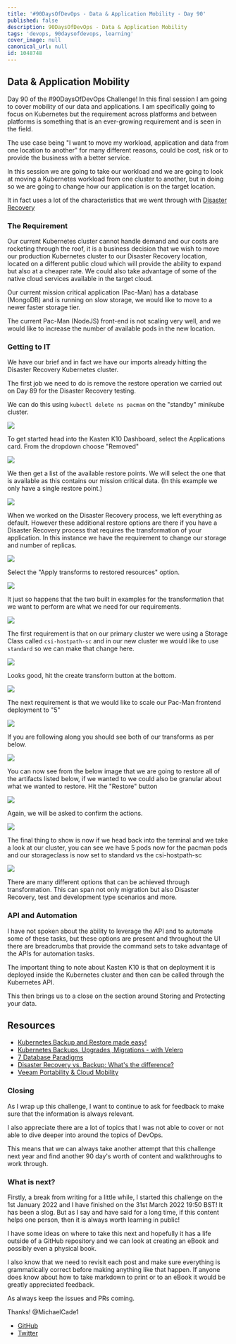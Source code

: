 ```yaml
---
title: '#90DaysOfDevOps - Data & Application Mobility - Day 90'
published: false
description: 90DaysOfDevOps - Data & Application Mobility
tags: 'devops, 90daysofdevops, learning'
cover_image: null
canonical_url: null
id: 1048748
---
```

## Data & Application Mobility

Day 90 of the #90DaysOfDevOps Challenge! In this final session I am going to cover mobility of our data and applications. I am specifically going to focus on Kubernetes but the requirement across platforms and between platforms is something that is an ever-growing requirement and is seen in the field. 

The use case being "I want to move my workload, application and data from one location to another" for many different reasons, could be cost, risk or to provide the business with a better service. 

In this session we are going to take our workload and we are going to look at moving a Kubernetes workload from one cluster to another, but in doing so we are going to change how our application is on the target location. 

It in fact uses a lot of the characteristics that we went through with [Disaster Recovery](day89.md)

### **The Requirement**

Our current Kubernetes cluster cannot handle demand and our costs are rocketing through the roof, it is a business decision that we wish to move our production Kubernetes cluster to our Disaster Recovery location, located on a different public cloud which will provide the ability to expand but also at a cheaper rate. We could also take advantage of some of the native cloud services available in the target cloud. 

Our current mission critical application (Pac-Man) has a database (MongoDB) and is running on slow storage, we would like to move to a newer faster storage tier. 

The current Pac-Man (NodeJS) front-end is not scaling very well, and we would like to increase the number of available pods in the new location. 

### Getting to IT

We have our brief and in fact we have our imports already hitting the Disaster Recovery Kubernetes cluster. 

The first job we need to do is remove the restore operation we carried out on Day 89 for the Disaster Recovery testing. 

We can do this using `kubectl delete ns pacman` on the "standby" minikube cluster. 

![](../images/Day90_Data1.png)

To get started head into the Kasten K10 Dashboard, select the Applications card. From the dropdown choose "Removed"

![](../images/Day90_Data2.png)

We then get a list of the available restore points. We will select the one that is available as this contains our mission critical data. (In this example we only have a single restore point.)

![](../images/Day90_Data3.png)

When we worked on the Disaster Recovery process, we left everything as default. However these additional restore options are there if you have a Disaster Recovery process that requires the transformation of your application. In this instance we have the requirement to change our storage and number of replicas. 

![](../images/Day90_Data4.png)

Select the "Apply transforms to restored resources" option. 

![](../images/Day90_Data5.png)

It just so happens that the two built in examples for the transformation that we want to perform are what we need for our requirements. 

![](../images/Day90_Data6.png)

The first requirement is that on our primary cluster we were using a Storage Class called `csi-hostpath-sc` and in our new cluster we would like to use `standard` so we can make that change here. 

![](../images/Day90_Data7.png)

Looks good, hit the create transform button at the bottom. 

![](../images/Day90_Data8.png)

The next requirement is that we would like to scale our Pac-Man frontend deployment to "5"

![](../images/Day90_Data9.png)

If you are following along you should see both of our transforms as per below. 

![](../images/Day90_Data10.png)

You can now see from the below image that we are going to restore all of the artifacts listed below, if we wanted to we could also be granular about what we wanted to restore. Hit the "Restore" button

![](../images/Day90_Data11.png)

Again, we will be asked to confirm the actions. 

![](../images/Day90_Data12.png)

The final thing to show is now if we head back into the terminal and we take a look at our cluster, you can see we have 5 pods now for the pacman pods and our storageclass is now set to standard vs the csi-hostpath-sc 

![](../images/Day90_Data13.png)

There are many different options that can be achieved through transformation. This can span not only migration but also Disaster Recovery, test and development type scenarios and more. 

### API and Automation 

I have not spoken about the ability to leverage the API and to automate some of these tasks, but these options are present and throughout the UI there are breadcrumbs that provide the command sets to take advantage of the APIs for automation tasks. 

The important thing to note about Kasten K10 is that on deployment it is deployed inside the Kubernetes cluster and then can be called through the Kubernetes API. 

This then brings us to a close on the section around Storing and Protecting your data. 

## Resources 

- [Kubernetes Backup and Restore made easy!](https://www.youtube.com/watch?v=01qcYSck1c4&t=217s)
- [Kubernetes Backups, Upgrades, Migrations - with Velero](https://www.youtube.com/watch?v=zybLTQER0yY)
- [7 Database Paradigms](https://www.youtube.com/watch?v=W2Z7fbCLSTw&t=520s)
- [Disaster Recovery vs. Backup: What's the difference?](https://www.youtube.com/watch?v=07EHsPuKXc0)
- [Veeam Portability & Cloud Mobility](https://www.youtube.com/watch?v=hDBlTdzE6Us&t=3s)

### **Closing**

As I wrap up this challenge, I want to continue to ask for feedback to make sure that the information is always relevant. 

I also appreciate there are a lot of topics that I was not able to cover or not able to dive deeper into around the topics of DevOps. 

This means that we can always take another attempt that this challenge next year and find another 90 day's worth of content and walkthroughs to work through. 

### What is next? 

Firstly, a break from writing for a little while, I started this challenge on the 1st January 2022 and I have finished on the 31st March 2022 19:50 BST! It has been a slog. But as I say and have said for a long time, if this content helps one person, then it is always worth learning in public! 

I have some ideas on where to take this next and hopefully it has a life outside of a GitHub repository and we can look at creating an eBook and possibly even a physical book. 

I also know that we need to revisit each post and make sure everything is grammatically correct before making anything like that happen. If anyone does know about how to take markdown to print or to an eBook it would be greatly appreciated feedback. 

As always keep the issues and PRs coming. 

Thanks! 
@MichaelCade1
- [GitHub](https://github.com/MichaelCade)
- [Twitter](https://twitter.com/MichaelCade1)
